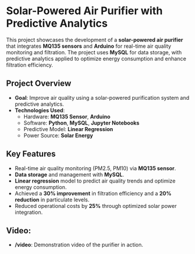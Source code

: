 # Solar-Powered Air Purifier with Predictive Analytics

This project showcases the development of a **solar-powered air purifier** that integrates **MQ135 sensors** and **Arduino** for real-time air quality monitoring and filtration. The project uses **MySQL** for data storage, with predictive analytics applied to optimize energy consumption and enhance filtration efficiency.

## Project Overview

- **Goal**: Improve air quality using a solar-powered purification system and predictive analytics.
- **Technologies Used**:
  - Hardware: **MQ135 Sensor**, **Arduino**
  - Software: **Python**, **MySQL**, **Jupyter Notebooks**
  - Predictive Model: **Linear Regression**
  - Power Source: **Solar Energy**

## Key Features

- Real-time air quality monitoring (PM2.5, PM10) via **MQ135 sensor**.
- **Data storage** and management with **MySQL**.
- **Linear regression** model to predict air quality trends and optimize energy consumption.
- Achieved a **30% improvement** in filtration efficiency and a **20% reduction** in particulate levels.
- Reduced operational costs by **25%** through optimized solar power integration.

## Video:
- **/video**: Demonstration video of the purifier in action.

